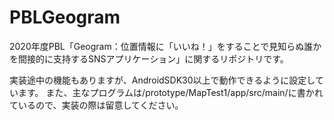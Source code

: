 # PBLGeogram
2020年度PBL「Geogram：位置情報に「いいね！」をすることで見知らぬ誰かを間接的に支持するSNSアプリケーション」に関するリポジトリです。

実装途中の機能もありますが、AndroidSDK30以上で動作できるように設定しています。
また、主なプログラムは/prototype/MapTest1/app/src/main/に書かれているので、実装の際は留意してください。
